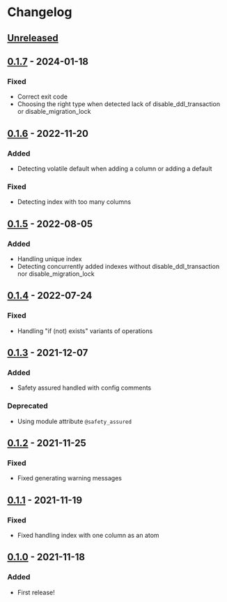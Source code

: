# Changelog

## [Unreleased]

## [0.1.7] - 2024-01-18
### Fixed
- Correct exit code
- Choosing the right type when detected lack of disable_ddl_transaction or disable_migration_lock

## [0.1.6] - 2022-11-20
### Added
- Detecting volatile default when adding a column or adding a default

### Fixed
- Detecting index with too many columns

## [0.1.5] - 2022-08-05
### Added
- Handling unique index
- Detecting concurrently added indexes without disable_ddl_transaction nor disable_migration_lock

## [0.1.4] - 2022-07-24
### Fixed
- Handling "if (not) exists" variants of operations

## [0.1.3] - 2021-12-07
### Added
- Safety assured handled with config comments

### Deprecated
- Using module attribute `@safety_assured`

## [0.1.2] - 2021-11-25
### Fixed
- Fixed generating warning messages

## [0.1.1] - 2021-11-19
### Fixed
- Fixed handling index with one column as an atom

## [0.1.0] - 2021-11-18
### Added
- First release!

[Unreleased]: https://github.com/artur-sulej/excellent_migrations/compare/v0.1.7...HEAD
[0.1.7]: https://github.com/artur-sulej/excellent_migrations/compare/v0.1.6...v0.1.7
[0.1.6]: https://github.com/artur-sulej/excellent_migrations/compare/v0.1.5...v0.1.6
[0.1.5]: https://github.com/artur-sulej/excellent_migrations/compare/v0.1.4...v0.1.5
[0.1.4]: https://github.com/artur-sulej/excellent_migrations/compare/v0.1.3...v0.1.4
[0.1.3]: https://github.com/artur-sulej/excellent_migrations/compare/v0.1.2...v0.1.3
[0.1.2]: https://github.com/artur-sulej/excellent_migrations/compare/v0.1.1...v0.1.2
[0.1.1]: https://github.com/artur-sulej/excellent_migrations/compare/v0.1.0...v0.1.1
[0.1.0]: https://github.com/artur-sulej/excellent_migrations/releases/tag/v0.1.0